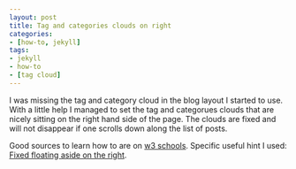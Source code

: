 ```yaml
---
layout: post
title: Tag and categories clouds on right
categories:
- [how-to, jekyll]
tags:
- jekyll 
- how-to
- [tag cloud]
---
```


I was missing the tag and category cloud in the blog layout I started to use. With a little help I managed to set the 
tag and categorues clouds that are nicely sitting on the right hand side of the page. The clouds are fixed and will not disappear if one scrolls down along the list of posts.

Good sources to learn how to are on [w3 schools](http://www.w3schools.com/). Specific useful hint I used:
[Fixed floating aside on the right](http://stackoverflow.com/questions/15565754/fixed-floating-aside-on-the-right).
